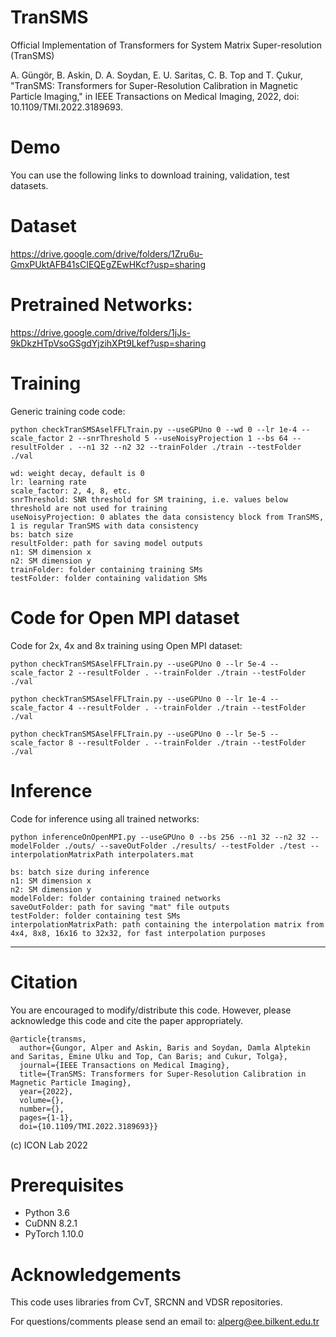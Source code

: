 # TranSMS
Official Implementation of Transformers for System Matrix Super-resolution (TranSMS)

A. Güngör, B. Askin, D. A. Soydan, E. U. Saritas, C. B. Top and T. Çukur, "TranSMS: Transformers for Super-Resolution Calibration in Magnetic Particle Imaging," in IEEE Transactions on Medical Imaging, 2022, doi: 10.1109/TMI.2022.3189693.

# Demo
You can use the following links to download training, validation, test datasets. 

# Dataset
https://drive.google.com/drive/folders/1Zru6u-GmxPUktAFB41sCIEQEgZEwHKcf?usp=sharing

# Pretrained Networks:
https://drive.google.com/drive/folders/1jJs-9kDkzHTpVsoGSgdYjzihXPt9Lkef?usp=sharing

# Training

Generic training code code:

```python checkTranSMSAselFFLTrain.py --useGPUno 0 --wd 0 --lr 1e-4 --scale_factor 2 --snrThreshold 5 --useNoisyProjection 1 --bs 64 --resultFolder . --n1 32 --n2 32 --trainFolder ./train --testFolder ./val```

```useGPUno: Selected GPU
wd: weight decay, default is 0
lr: learning rate
scale_factor: 2, 4, 8, etc.
snrThreshold: SNR threshold for SM training, i.e. values below threshold are not used for training
useNoisyProjection: 0 ablates the data consistency block from TranSMS, 1 is regular TranSMS with data consistency
bs: batch size
resultFolder: path for saving model outputs
n1: SM dimension x
n2: SM dimension y
trainFolder: folder containing training SMs
testFolder: folder containing validation SMs
```

# Code for Open MPI dataset

Code for 2x, 4x and 8x training using Open MPI dataset:

```python checkTranSMSAselFFLTrain.py --useGPUno 0 --lr 5e-4 --scale_factor 2 --resultFolder . --trainFolder ./train --testFolder ./val```

```python checkTranSMSAselFFLTrain.py --useGPUno 0 --lr 1e-4 --scale_factor 4 --resultFolder . --trainFolder ./train --testFolder ./val```

```python checkTranSMSAselFFLTrain.py --useGPUno 0 --lr 5e-5 --scale_factor 8 --resultFolder . --trainFolder ./train --testFolder ./val```

# Inference

Code for inference using all trained networks:

```python inferenceOnOpenMPI.py --useGPUno 0 --bs 256 --n1 32 --n2 32 --modelFolder ./outs/ --saveOutFolder ./results/ --testFolder ./test --interpolationMatrixPath interpolaters.mat```

```useGPUno: Selected GPU
bs: batch size during inference
n1: SM dimension x
n2: SM dimension y
modelFolder: folder containing trained networks
saveOutFolder: path for saving "mat" file outputs
testFolder: folder containing test SMs
interpolationMatrixPath: path containing the interpolation matrix from 4x4, 8x8, 16x16 to 32x32, for fast interpolation purposes
```

**************************************************************************************************************************************
# Citation
You are encouraged to modify/distribute this code. However, please acknowledge this code and cite the paper appropriately.
```
@article{transms,
  author={Gungor, Alper and Askin, Baris and Soydan, Damla Alptekin and Saritas, Emine Ulku and Top, Can Baris; and Cukur, Tolga},
  journal={IEEE Transactions on Medical Imaging}, 
  title={TranSMS: Transformers for Super-Resolution Calibration in Magnetic Particle Imaging}, 
  year={2022},
  volume={},
  number={},
  pages={1-1},
  doi={10.1109/TMI.2022.3189693}}
```
(c) ICON Lab 2022

# Prerequisites

- Python 3.6
- CuDNN 8.2.1
- PyTorch 1.10.0

# Acknowledgements

This code uses libraries from CvT, SRCNN and VDSR repositories.

For questions/comments please send an email to: alperg@ee.bilkent.edu.tr
